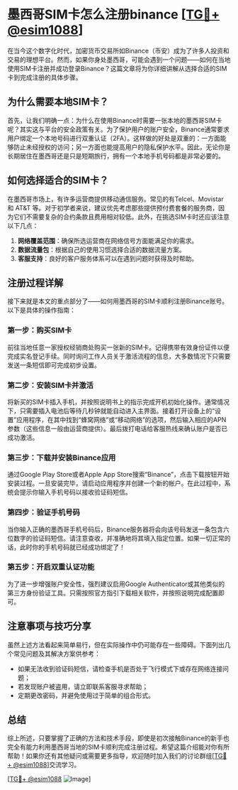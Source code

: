 # 墨西哥SIM卡怎么注册binance [[TG💪+ @esim1088](https://t.me/s/esim1088)]

在当今这个数字化时代，加密货币交易所如Binance（币安）成为了许多人投资和交易的理想平台。然而，如果你身处墨西哥，可能会遇到一个问题——如何在当地使用SIM卡注册并成功登录Binance？这篇文章将为你详细讲解从选择合适的SIM卡到完成注册的具体步骤。

## 为什么需要本地SIM卡？

首先，让我们明确一点：为什么在使用Binance时需要一张本地的墨西哥SIM卡呢？其实这与平台的安全政策有关。为了保护用户的账户安全，Binance通常要求用户绑定一个本地号码进行双重认证（2FA）。这样做的好处是双重的：一方面能够防止未经授权的访问；另一方面也能提高用户的隐私保护水平。因此，无论你是长期居住在墨西哥还是只是短期旅行，拥有一个本地手机号码都是非常必要的。

## 如何选择适合的SIM卡？

在墨西哥市场上，有许多运营商提供移动通信服务。常见的有Telcel、Movistar 和 AT&T 等。对于初学者来说，建议优先考虑那些提供预付费套餐的服务商，因为它们不需要复杂的合约条款且费用相对较低。此外，在挑选SIM卡时还应该注意以下几点：

1. **网络覆盖范围**：确保所选运营商在网络信号方面能满足你的需求。
2. **数据流量包**：根据自己的使用习惯选择合适的数据流量方案。
3. **客服支持**：良好的客户服务体系可以在遇到问题时获得及时帮助。

## 注册过程详解

接下来就是本文的重点部分了——如何用墨西哥的SIM卡顺利注册Binance账号。以下是具体的操作指南：

### 第一步：购买SIM卡

前往当地任意一家授权经销商处购买一张新的SIM卡。记得携带有效身份证件以便完成实名登记手续。同时询问工作人员关于激活流程的信息，大多数情况下只需要发送一条短信即可完成初步设置。

### 第二步：安装SIM卡并激活

将新买的SIM卡插入手机，并按照说明书上的指示完成开机初始化操作。通常情况下，只需要插入电池后等待几秒钟就能自动进入主界面。接着打开设备上的“设置”应用程序，在其中找到“蜂窝网络”或“移动网络”的选项，然后输入相应的APN参数（这些信息一般由运营商提供）。最后拨打电话给客服热线来确认账户是否已成功激活。

### 第三步：下载并安装Binance应用

通过Google Play Store或者Apple App Store搜索“Binance”，点击下载按钮开始安装过程。一旦安装完毕，请启动应用程序并创建一个新的帐户。在此过程中，系统会提示你输入手机号码以接收验证码短信。

### 第四步：验证手机号码

当你输入正确的墨西哥手机号码后，Binance服务器将会向该号码发送一条包含六位数字的验证码短信。请注意查收，并准确地将其填入指定位置。如果一切正常的话，此时你的手机号码就已经成功绑定了！

### 第五步：开启双重认证功能

为了进一步增强账户安全性，强烈建议启用Google Authenticator或其他类似的第三方身份验证工具。只需按照官方指引下载相关软件，并按照说明完成配置即可。

## 注意事项与技巧分享

虽然上述方法看起来简单易行，但在实际操作中仍可能存在一些障碍。下面列出几个常见问题及其解决方案供参考：

- 如果无法收到验证码短信，请检查手机是否处于飞行模式下或存在网络连接问题；
- 若发现账户被盗用，请立即联系客服寻求帮助；
- 定期更改密码，并避免使用过于简单的组合形式。

## 总结

综上所述，只要掌握了正确的方法和技术手段，即使是初次接触Binance的新手也完全有能力利用墨西哥当地的SIM卡顺利完成注册过程。希望这篇介绍能对你有所帮助！如果你还有其他疑问或需要更多指导，欢迎随时加入我们的讨论群组[[TG💪+ @esim1088](https://t.me/s/esim1088)]交流学习。

[[TG💪+ @esim1088](https://t.me/s/esim1088) ![Image](https://i.postimg.cc/4NQfJmqS/Snipaste-2025-05-13-00-14-12.png)]